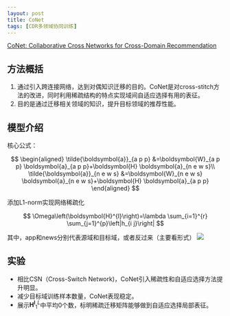 ```yaml
---
layout: post
title: CoNet
tags: [CDR多领域协同训练]
---
```

[CoNet: Collaborative Cross Networks for Cross-Domain Recommendation](https://dl.acm.org/doi/abs/10.1145/3269206.3271684)

## 方法概括
1. 通过引入跨连接网络，达到对偶知识迁移的目的。CoNet是对cross-stitch方法的改进，同时利用稀疏结构的特点实现域间自适应选择有用的表征。
2. 目的是通过迁移相关领域的知识，提升目标领域的推荐性能。

## 模型介绍
核心公式：

$$
\begin{aligned}
\tilde{\boldsymbol{a}}_{a p p} &=\boldsymbol{W}_{a p p} \boldsymbol{a}_{a p p}+\boldsymbol{H} \boldsymbol{a}_{n e w s}\\
\tilde{\boldsymbol{a}}_{n e w s} &=\boldsymbol{W}_{n e w s} \boldsymbol{a}_{n e w s}+\boldsymbol{H} \boldsymbol{a}_{a p p}
\end{aligned}
$$

添加L1-norm实现网络稀疏化

$$
\Omega\left(\boldsymbol{H}^{l}\right)=\lambda \sum_{i=1}^{r} \sum_{j=1}^{p}\left|h_{i j}\right|
$$

其中，app和news分别代表源域和目标域，或者反过来（主要看形式）
![](/PreRec_CDR/assets/fig/16.png)

## 实验
- 相比CSN（Cross-Switch Network)，CoNet引入稀疏性和自适应选择方法提升明显。
- 减少目标域训练样本数量，CoNet表现稳定。
- 展示$\mathbf{H^l}_1^L$中平均0个数，标明稀疏迁移矩阵能够做到自适应选择局部表征。